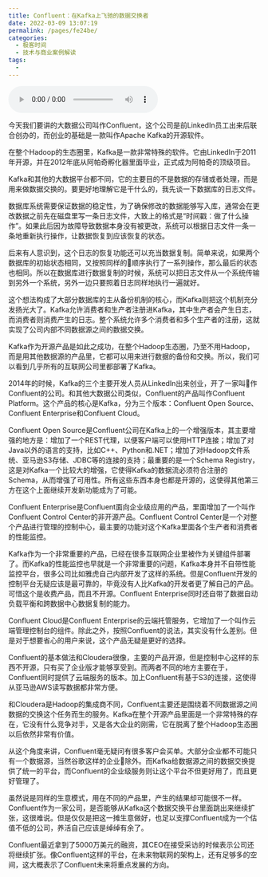 ```yaml
---
title: Confluent：在Kafka上飞驰的数据交换者
date: 2022-03-09 13:07:19
permalink: /pages/fe24be/
categories:
  - 极客时间
  - 技术与商业案例解读
tags:
  - 
---
```

<audio title="088.Confluent：在Kafka上飞驰的数据交换者" src="https://static001.geekbang.org/resource/audio/15/6f/159841d67570d8c7231a4013d57f9f6f.mp3" controls="controls"></audio> 
<p>今天我们要讲的大数据公司叫作Confluent，这个公司是前LinkedIn员工出来后联合创办的，而创业的基础是一款叫作Apache Kafka的开源软件。</p>
<p>在整个Hadoop的生态圈里，Kafka是一款非常特殊的软件。它由LinkedIn于2011年开源，并在2012年底从阿帕奇孵化器里面毕业，正式成为阿帕奇的顶级项目。</p>
<p>Kafka和其他的大数据平台都不同，它的主要目的不是数据的存储或者处理，而是用来做数据交换的。要更好地理解它是干什么的，我先谈一下数据库的日志文件。</p>
<!-- [[[read_end]]] -->
<p>数据库系统需要保证数据的稳定性，为了确保修改的数据能够写入库，通常会在更改数据之前先在磁盘里写一条日志文件，大致上的格式是“时间戳：做了什么操作”。如果此后因为故障导致数据本身没有被更改，系统可以根据日志文件一条一条地重新执行操作，让数据恢复到应该恢复的状态。</p>
<p>后来有人意识到，这个日志的恢复功能还可以充当数据复制。简单来说，如果两个数据库的初始状态相同，又按照同样的顺序执行了一系列操作，那么最后的状态也相同。所以在数据库进行数据复制的时候，系统可以把日志文件从一个系统传输到另外一个系统，另外一边只要照着日志同样地执行一遍就好。</p>
<p>这个想法构成了大部分数据库的主从备份机制的核心，而Kafka则把这个机制充分发扬光大了。Kafka允许消费者和生产者注册进Kafka，其中生产者会产生日志，而消费者则消费产生的日志。整个系统允许多个消费者和多个生产者的注册，这就实现了公司内部不同数据源之间的数据交换。</p>
<p>Kafka作为开源产品是如此之成功，在整个Hadoop生态圈，乃至不用Hadoop，而是用其他数据源的产品里，它都可以用来进行数据的备份和交换。所以，我们可以看到几乎所有的互联网公司里都部署了Kafka。</p>
<p>2014年的时候，Kafka的三个主要开发人员从LinkedIn出来创业，开了一家叫作Confluent的公司。和其他大数据公司类似，Confluent的产品叫作Confluent Platform。这个产品的核心是Kafka，分为三个版本：Confluent Open Source、Confluent Enterprise和Confluent Cloud。</p>
<p>Confluent Open Source是Confluent公司在Kafka上的一个增强版本，其主要增强的地方是：增加了一个REST代理，以便客户端可以使用HTTP连接；增加了对Java以外的语言的支持，比如C++、Python和.NET；增加了对Hadoop文件系统、亚马逊S3存储、JDBC等的连接的支持；最重要的是一个Schema Registry，这是对Kafka一个比较大的增强，它使得Kafka的数据流必须符合注册的Schema，从而增强了可用性。所有这些东西本身也都是开源的，这使得其他第三方在这个上面继续开发新功能成为了可能。</p>
<p>Confluent Enterprise是Confluent面向企业级应用的产品，里面增加了一个叫作Confluent Control Center的非开源产品。Confluent Control Center是一个对整个产品进行管理的控制中心，最主要的功能对这个Kafka里面各个生产者和消费者的性能监控。</p>
<p>Kafka作为一个非常重要的产品，已经在很多互联网企业里被作为关键组件部署了。而Kafka的性能监控也早就是一个非常重要的问题，Kafka本身并不自带性能监控平台，很多公司比如雅虎自己内部开发了这样的系统。但是Confluent开发的控制平台无疑应该是最可靠的，毕竟没有人比Kafka的开发者更了解自己的产品。可惜这个是收费产品，而且不开源。Confluent Enterprise同时还自带了数据自动负载平衡和跨数据中心数据复制的能力。</p>
<p>Confluent Cloud是Confluent Enterprise的云端托管服务，它增加了一个叫作云端管理控制台的组件。除此之外，按照Confluent的说法，其实没有什么差别。但是对于想要省心的用户来说，这个产品无疑是更好的选择。</p>
<p>Confluent的基本做法和Cloudera很像，主要的产品开源，但是控制中心这样的东西不开源，只有买了企业版才能够享受到。而两者不同的地方主要在于，Confluent同时提供了云端服务的版本。加上Confluent有基于S3的连接，这使得从亚马逊AWS读写数据都非常方便。</p>
<p>和Cloudera是Hadoop的集成商不同，Confluent主要还是围绕着不同数据源之间数据的交换这个任务而生的服务。Kafka在整个开源产品里面是一个非常特殊的存在，它没有什么竞争对手，又是各大企业的刚需，它在脱离了整个Hadoop生态圈以后依然非常有价值。</p>
<p>从这个角度来讲，Confluent毫无疑问有很多客户会买单。大部分企业都不可能只有一个数据源，当然谷歌这样的企业除外。而Kafka给数据源之间的数据交换提供了统一的平台，而Confluent的企业级服务则让这个平台不但更好用了，而且更好管理了。</p>
<p>虽然说是同样的生意模式，用在不同的产品里，产生的结果却可能很不一样。Confluent作为一家公司，是否能够从Kafka这个数据交换平台里面跳出来继续扩张，这很难说。但是仅仅是把这一摊生意做好，也足以支撑Confluent成为一个估值不低的公司，养活自己应该是绰绰有余了。</p>
<p>Confluent最近拿到了5000万美元的融资，其CEO在接受采访的时候表示公司还将继续扩张。像Confluent这样的平台，在未来物联网的架构上，还有足够多的空间，这大概表示了Confluent未来将重点发展的方向。</p>
<p></p>
